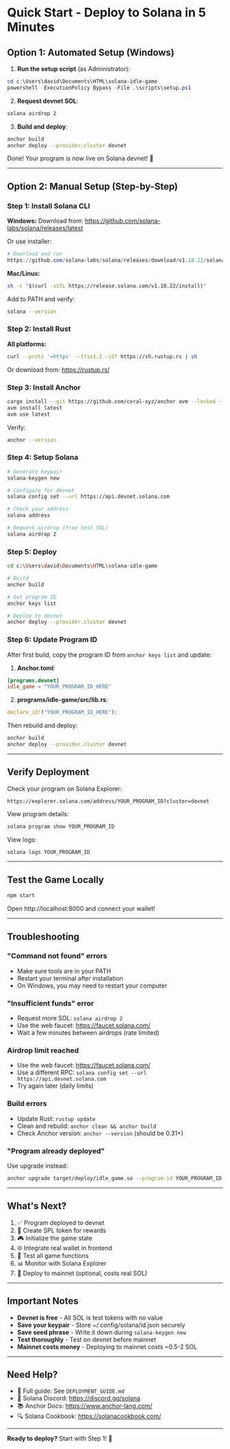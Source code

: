 # Quick Start - Deploy to Solana in 5 Minutes

## Option 1: Automated Setup (Windows)

1. **Run the setup script** (as Administrator):
```powershell
cd c:\Users\david\Documents\HTML\solana-idle-game
powershell -ExecutionPolicy Bypass -File .\scripts\setup.ps1
```

2. **Request devnet SOL**:
```bash
solana airdrop 2
```

3. **Build and deploy**:
```bash
anchor build
anchor deploy --provider.cluster devnet
```

Done! Your program is now live on Solana devnet! 🎉

---

## Option 2: Manual Setup (Step-by-Step)

### Step 1: Install Solana CLI

**Windows:**
Download from: https://github.com/solana-labs/solana/releases/latest

Or use installer:
```powershell
# Download and run
https://github.com/solana-labs/solana/releases/download/v1.18.22/solana-install-init-x86_64-pc-windows-msvc.exe
```

**Mac/Linux:**
```bash
sh -c "$(curl -sSfL https://release.solana.com/v1.18.22/install)"
```

Add to PATH and verify:
```bash
solana --version
```

### Step 2: Install Rust

**All platforms:**
```bash
curl --proto '=https' --tlsv1.2 -sSf https://sh.rustup.rs | sh
```

Or download from: https://rustup.rs/

### Step 3: Install Anchor

```bash
cargo install --git https://github.com/coral-xyz/anchor avm --locked --force
avm install latest
avm use latest
```

Verify:
```bash
anchor --version
```

### Step 4: Setup Solana

```bash
# Generate keypair
solana-keygen new

# Configure for devnet
solana config set --url https://api.devnet.solana.com

# Check your address
solana address

# Request airdrop (free test SOL)
solana airdrop 2
```

### Step 5: Deploy

```bash
cd c:\Users\david\Documents\HTML\solana-idle-game

# Build
anchor build

# Get program ID
anchor keys list

# Deploy to devnet
anchor deploy --provider.cluster devnet
```

### Step 6: Update Program ID

After first build, copy the program ID from `anchor keys list` and update:

1. **Anchor.toml**:
```toml
[programs.devnet]
idle_game = "YOUR_PROGRAM_ID_HERE"
```

2. **programs/idle-game/src/lib.rs**:
```rust
declare_id!("YOUR_PROGRAM_ID_HERE");
```

Then rebuild and deploy:
```bash
anchor build
anchor deploy --provider.cluster devnet
```

---

## Verify Deployment

Check your program on Solana Explorer:
```
https://explorer.solana.com/address/YOUR_PROGRAM_ID?cluster=devnet
```

View program details:
```bash
solana program show YOUR_PROGRAM_ID
```

View logs:
```bash
solana logs YOUR_PROGRAM_ID
```

---

## Test the Game Locally

```bash
npm start
```

Open http://localhost:8000 and connect your wallet!

---

## Troubleshooting

### "Command not found" errors
- Make sure tools are in your PATH
- Restart your terminal after installation
- On Windows, you may need to restart your computer

### "Insufficient funds" error
- Request more SOL: `solana airdrop 2`
- Use the web faucet: https://faucet.solana.com/
- Wait a few minutes between airdrops (rate limited)

### Airdrop limit reached
- Use the web faucet: https://faucet.solana.com/
- Use a different RPC: `solana config set --url https://api.devnet.solana.com`
- Try again later (daily limits)

### Build errors
- Update Rust: `rustup update`
- Clean and rebuild: `anchor clean && anchor build`
- Check Anchor version: `anchor --version` (should be 0.31+)

### "Program already deployed"
Use upgrade instead:
```bash
anchor upgrade target/deploy/idle_game.so --program-id YOUR_PROGRAM_ID --provider.cluster devnet
```

---

## What's Next?

1. ✅ Program deployed to devnet
2. 📝 Create SPL token for rewards
3. 🎮 Initialize the game state
4. 🌐 Integrate real wallet in frontend
5. 🧪 Test all game functions
6. 📊 Monitor with Solana Explorer
7. 🚀 Deploy to mainnet (optional, costs real SOL)

---

## Important Notes

- **Devnet is free** - All SOL is test tokens with no value
- **Save your keypair** - Store ~/.config/solana/id.json securely
- **Save seed phrase** - Write it down during `solana-keygen new`
- **Test thoroughly** - Test on devnet before mainnet
- **Mainnet costs money** - Deploying to mainnet costs ~0.5-2 SOL

---

## Need Help?

- 📖 Full guide: See `DEPLOYMENT_GUIDE.md`
- 🤝 Solana Discord: https://discord.gg/solana
- 📚 Anchor Docs: https://www.anchor-lang.com/
- 🔍 Solana Cookbook: https://solanacookbook.com/

---

**Ready to deploy?** Start with Step 1! 🚀

